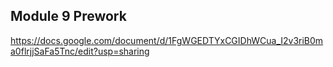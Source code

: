 ## Module 9 Prework

https://docs.google.com/document/d/1FgWGEDTYxCGIDhWCua_I2v3riB0ma0flrjjSaFa5Tnc/edit?usp=sharing